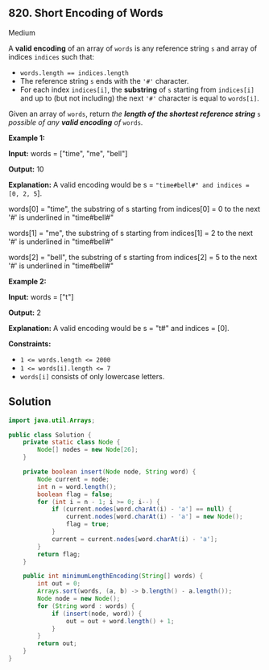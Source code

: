 ## 820\. Short Encoding of Words

Medium

A **valid encoding** of an array of `words` is any reference string `s` and array of indices `indices` such that:

*   `words.length == indices.length`
*   The reference string `s` ends with the `'#'` character.
*   For each index `indices[i]`, the **substring** of `s` starting from `indices[i]` and up to (but not including) the next `'#'` character is equal to `words[i]`.

Given an array of `words`, return _the **length of the shortest reference string**_ `s` _possible of any **valid encoding** of_ `words`_._

**Example 1:**

**Input:** words = ["time", "me", "bell"]

**Output:** 10

**Explanation:** A valid encoding would be s = `"time#bell#" and indices = [0, 2, 5`]. 

words[0] = "time", the substring of s starting from indices[0] = 0 to the next '#' is underlined in "time#bell#" 

words[1] = "me", the substring of s starting from indices[1] = 2 to the next '#' is underlined in "time#bell#" 

words[2] = "bell", the substring of s starting from indices[2] = 5 to the next '#' is underlined in "time#bell#"

**Example 2:**

**Input:** words = ["t"]

**Output:** 2

**Explanation:** A valid encoding would be s = "t#" and indices = [0].

**Constraints:**

*   `1 <= words.length <= 2000`
*   `1 <= words[i].length <= 7`
*   `words[i]` consists of only lowercase letters.

## Solution

```java
import java.util.Arrays;

public class Solution {
    private static class Node {
        Node[] nodes = new Node[26];
    }

    private boolean insert(Node node, String word) {
        Node current = node;
        int n = word.length();
        boolean flag = false;
        for (int i = n - 1; i >= 0; i--) {
            if (current.nodes[word.charAt(i) - 'a'] == null) {
                current.nodes[word.charAt(i) - 'a'] = new Node();
                flag = true;
            }
            current = current.nodes[word.charAt(i) - 'a'];
        }
        return flag;
    }

    public int minimumLengthEncoding(String[] words) {
        int out = 0;
        Arrays.sort(words, (a, b) -> b.length() - a.length());
        Node node = new Node();
        for (String word : words) {
            if (insert(node, word)) {
                out = out + word.length() + 1;
            }
        }
        return out;
    }
}
```
